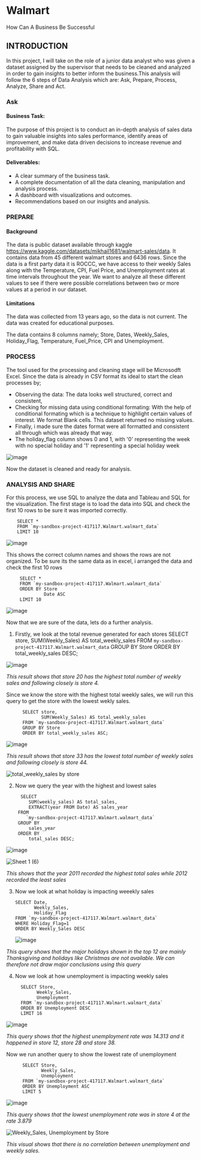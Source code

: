 # Walmart
How Can A Business Be Successful

## INTRODUCTION
In this project, I will take on the role of a junior data analyst who was given a dataset assigned by the supervisor that needs to be 
 cleaned and analyzed in order to gain insights to  better inform the business.This analysis will follow the 6 steps of Data Analysis 
 which are: Ask, Prepare, Process, Analyze, Share and Act.

### Ask
#### Business Task:
The purpose of this project is to conduct an in-depth analysis of sales data to gain valuable insights into sales performance, identify 
 areas of improvement, and make data driven decisions to increase revenue and profitability with SQL.

#### Deliverables:
+ A clear summary of the business task.
+ A complete documentation of all the data cleaning, manipulation and analysis process.
+ A dashboard with visualizations  and outcomes.
+ Recommendations based on our insights and analysis.

### PREPARE
#### Background
The data is public dataset available through kaggle https://www.kaggle.com/datasets/mikhail1681/walmart-sales/data. It contains data 
 from 45 different walmart stores and 6436 rows. Since the data is a first party data it is ROCCC, we have access to their weekly Sales 
 along with  the Temperature, CPI, Fuel Price, and Unemployment rates at time intervals  throughout the year. We want to analyze all 
 these different values to see if there were possible correlations between two or more values at a period in our dataset. 

 #### Limitations
 The data was collected from 13 years ago, so the data is not current. The data was created for educational purposes.

 The data contains 8 columns namely; Store, Dates, Weekly_Sales, Holiday_Flag, Temperature, Fuel_Price, CPI and Unemployment.

### PROCESS
The tool used for the processing and cleaning stage will be Microsodft Excel. Since the data is already in CSV format its ideal to 
 start the clean processes by;
 + Observing the data: The data looks well structured, correct and consistent, 
 + Checking for missing data using conditional formating: With the help of conditional formating which is a technique to highlight 
   certain values of interest. We format Blank cells. This dataset returned no missing values.
 + Finally, i made sure the dates format were all formatted and consistent all through which was already that way.
 + The holiday_flag column shows 0 and 1, with '0' representing the week with no special holiday and '1' representing a special holiday 
   week

![image](https://github.com/user-attachments/assets/8bcabf07-fb01-4034-9c09-8928e352453b)

Now the dataset is cleaned and ready for analysis.


### ANALYSIS AND SHARE
For this process, we use SQL to analyze the data and Tableau and SQL for the visualization. The first stage is to load the data into SQL and check the first 10 rows to be sure it was imported correctly.

        SELECT *
        FROM `my-sandbox-project-417117.Walmart.walmart_data` 
        LIMIT 10
 
 ![image](https://github.com/user-attachments/assets/95f7bbac-438a-4083-8818-2663170ed83c)

 This shows the correct column names and shows the rows are not organized. To be sure its the same data as in excel, i arranged the data and check the first 10 rows

         SELECT *
         FROM `my-sandbox-project-417117.Walmart.walmart_data`
         ORDER BY Store
                  Date ASC
         LIMIT 10

 ![image](https://github.com/user-attachments/assets/351e937b-34f9-4da6-ba7d-6c6a52875093)

  Now that we are sure of the data, lets do a further analysis.

 1. Firstly, we look at the total revenue generated for each stores 
           SELECT store,
                  SUM(Weekly_Sales) AS total_weekly_sales
           FROM `my-sandbox-project-417117.Walmart.walmart_data`
           GROUP BY Store
           ORDER BY total_weekly_sales DESC;
      
![image](https://github.com/user-attachments/assets/ab5ce111-6240-4c91-a556-dd14a1cb3574)

*This result shows that store 20 has the highest total number of weekly sales and following closely is store 4.*

Since we know the store with the highest total weekly sales, we will run this query to get the store with the lowest wekly sales.

          SELECT store,
                 SUM(Weekly_Sales) AS total_weekly_sales
          FROM `my-sandbox-project-417117.Walmart.walmart_data`
          GROUP BY Store
          ORDER BY total_weekly_sales ASC;

 ![image](https://github.com/user-attachments/assets/b7b8aec2-08f0-4ccd-b7f1-7f0893d21fc2)
 
 *This result shows that store 33 has the lowest total number of weekly sales and following closely is store 44.*

![total_weekly_sales by store](https://github.com/user-attachments/assets/a18e3758-891a-401a-9875-2830ec9c182f)

2. Now we  query the year with the highest and lowest sales 

         SELECT 
            SUM(weekly_sales) AS total_sales,
            EXTRACT(year FROM Date) AS sales_year
        FROM 
           `my-sandbox-project-417117.Walmart.walmart_data`
        GROUP BY
            sales_year
        ORDER BY
            total_sales DESC; 

![image](https://github.com/user-attachments/assets/b1f1b1f7-f38d-446d-a243-576884e8155c)

![Sheet 1 (6)](https://github.com/user-attachments/assets/b9d983ab-6eba-4abf-b055-f666d0ff93bb)

*This shows that the year 2011 recorded the highest total sales while 2012 recorded the least sales*

 3. Now we look at what holiday is impacting weeekly sales
    
        SELECT Date,
               Weekly_Sales,
               Holiday_Flag
        FROM `my-sandbox-project-417117.Walmart.walmart_data`
        WHERE Holiday_Flag=1
        ORDER BY Weekly_Sales DESC

    ![image](https://github.com/user-attachments/assets/1cae7e96-adba-4ec0-9c7b-dc85b0aaf758)

*This query shows that the major holidays shown in the top 12 are mainly Thanksgiving and holidays like Christmas are not available. We can therefore not draw major conclusions using 
 this query*

4. Now we look at how unemployment is impacting weekly sales

         SELECT Store,
               Weekly_Sales,
               Unemployment
         FROM `my-sandbox-project-417117.Walmart.walmart_data`
         ORDER BY Unemployment DESC
         LIMIT 16
   
![image](https://github.com/user-attachments/assets/1f5bccff-61bd-4e96-8e9f-88214ddb7d5e)

*This query shows that the highest unemployment rate was 14.313 and it happened in store 12, store 28 and store 38.*

 Now we run another query to show the lowest rate of unemployment

          SELECT Store,
                 Weekly_Sales,
                 Unemployment
          FROM `my-sandbox-project-417117.Walmart.walmart_data`
          ORDER BY Unemployment ASC
          LIMIT 5

![image](https://github.com/user-attachments/assets/1d793782-5fc8-4055-8d3c-46e305d33f3b)

*This query shows that the lowest unemployment rate was in store 4 at the rate 3.879*

![Weekly_Sales, Unemployment by Store](https://github.com/user-attachments/assets/7831fe59-f64a-4142-b4a1-a83bdd3f701f)

*This visual shows that there is no correlation between unemployment and weekly sales.*

